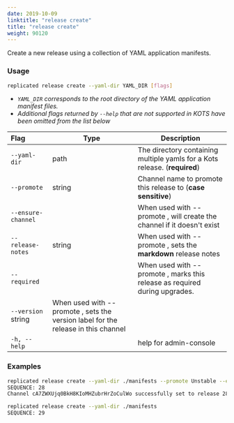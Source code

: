 ```yaml
---
date: 2019-10-09
linktitle: "release create"
title: "release create"
weight: 90120
---
```


Create a new release using a collection of YAML application manifests.

### Usage
```bash
replicated release create --yaml-dir YAML_DIR [flags]
```

* _`YAML_DIR` corresponds to the root directory of the YAML application manifest files._
* _Additional flags returned by `--help` that are not supported in KOTS have been omitted from the list below_

| Flag                 | Type | Description |
|:----------------------|------|-------------|
| `--yaml-dir` | path | The directory containing multiple yamls for a Kots release. (**required**) |
| `--promote` | string |    Channel name to promote this release to (**case sensitive**)|
| `--ensure-channel` |  |    When used with --promote <channel>, will create the channel if it doesn't exist |
| `--release-notes` | string |  When used with --promote <channel>, sets the **markdown** release notes |
| `--required` |  |          When used with --promote <channel>, marks this release as required during upgrades. |
| `--version` string | When used with --promote <channel>, sets the version label for the release in this channel |
| `-h, --help`   |  |          help for admin-console |

### Examples
```bash
replicated release create --yaml-dir ./manifests --promote Unstable --ensure-channel --release-notes "CI Release" --version "1.2.3"
SEQUENCE: 28
Channel cA7ZWXUjq0BkH8KIoMHZubrHrZoCulWo successfully set to release 28
```

```bash
replicated release create --yaml-dir ./manifests
SEQUENCE: 29
```
